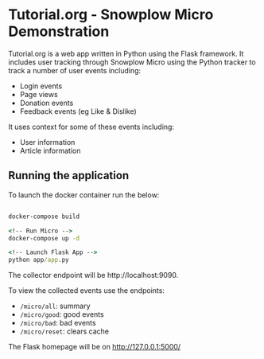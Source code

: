 # Tutorial.org - Snowplow Micro Demonstration
Tutorial.org is a web app written in Python using the Flask framework. It includes user tracking through Snowplow Micro using the Python tracker to track a number of user events including:

* Login events 
* Page views  
* Donation events
* Feedback events (eg Like & Dislike)

It uses context for some of these events including:
* User information
* Article information

## Running the application

To launch the docker container run the below:
```cmd

docker-compose build

<!-- Run Micro -->
docker-compose up -d

<!-- Launch Flask App -->
python app/app.py

```
  
The collector endpoint will be http://localhost:9090.

To view the collected events use the endpoints:

* `/micro/all`: summary
* `/micro/good`: good events
* `/micro/bad`: bad events
* `/micro/reset`: clears cache

The Flask homepage will be on http://127.0.0.1:5000/
